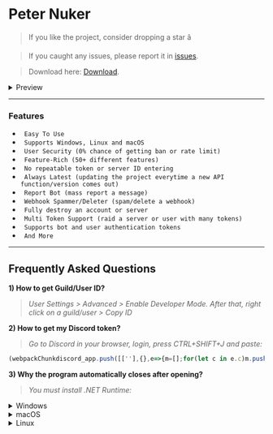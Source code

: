 # Peter Nuker

> If you like the project, consider dropping a star â­
  
> If you caught any issues, please report it in [issues](https://github.com/Peterer19/Peter-Nuker/issues).

> Download here: [Download](https://github.com/Peterer19/Peter-Nuker/releases/download/discord/Peter.rar).


<details>
<summary>Preview</summary>
<img src="https://i.imgur.com/2yVL8Db.png" alt="png">
</details>

---

### Features

* ` Easy To Use`
* ` Supports Windows, Linux and macOS`
* ` User Security (0% chance of getting ban or rate limit)`
* ` Feature-Rich (50+ different features)`
* ` No repeatable token or server ID entering`
* ` Always Latest (updating the project everytime a new API function/version comes out)`
* ` Report Bot (mass report a message)`
* ` Webhook Spammer/Deleter (spam/delete a webhook)`
* ` Fully destroy an account or server`
* ` Multi Token Support (raid a server or user with many tokens)`
* ` Supports bot and user authentication tokens`
* ` And More`

---

## Frequently Asked Questions

**1) How to get Guild/User ID?**
> *User Settings > Advanced > Enable Developer Mode. After that, right click on a guild/user > Copy ID*

**2) How to get my Discord token?**
> *Go to Discord in your browser, login, press CTRL+SHIFT+J and paste:*
```javascript
(webpackChunkdiscord_app.push([[''],{},e=>{m=[];for(let c in e.c)m.push(e.c[c])}]),m).find(m=>m?.exports?.default?.getToken!==void 0).exports.default.getToken()
```

**3) Why the program automatically closes after opening?**
> *You must install .NET Runtime:*
<details>
<summary>Windows</summary>

* [Download x64](https://dotnet.microsoft.com/en-us/download/dotnet/thank-you/runtime-7.0.2-windows-x64-installer)
* [Download x86](https://dotnet.microsoft.com/en-us/download/dotnet/thank-you/runtime-7.0.2-windows-x86-installer)
* [Download Arm64](https://dotnet.microsoft.com/en-us/download/dotnet/thank-you/runtime-7.0.2-windows-arm64-installer)

</details>
<details>
<summary>macOS</summary>

* [Download x64](https://dotnet.microsoft.com/en-us/download/dotnet/thank-you/runtime-7.0.2-macos-x64-installer)
* [Download Arm64](https://dotnet.microsoft.com/en-us/download/dotnet/thank-you/runtime-7.0.2-macos-arm64-installer)

</details>
<details>
<summary>Linux</summary>

* [Install .NET on Linux](https://learn.microsoft.com/dotnet/core/install/linux?WT.mc_id=dotnet-35129-website)

</details>
 